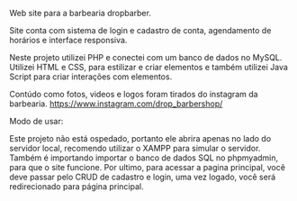 Web site para a barbearia dropbarber. 

Site conta com sistema de login e cadastro de conta, agendamento de horários e interface responsiva. 

Neste projeto utilizei PHP e conectei com um banco de dados no MySQL. Utilizei HTML e CSS, para estilizar e criar elementos e também utilizei Java Script para criar interações com elementos.

Contúdo como fotos, videos e logos foram tirados do instagram da barbearia.  https://www.instagram.com/drop_barbershop/

Modo de usar: 

Este projeto não está ospedado, portanto ele abrira apenas no lado do servidor local, recomendo utilizar o XAMPP para simular o servidor. 
Também é importando importar o banco de dados SQL no phpmyadmin, para que o site funcione. 
Por ultimo, para acessar a pagina principal, você deve passar pelo CRUD de cadastro e login, uma vez logado, você será redirecionado para página principal. 
